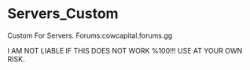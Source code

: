 # Servers_Custom
Custom For Servers. Forums:cowcapital.forums.gg

I AM NOT LIABLE IF THIS DOES NOT WORK %100!!!
USE AT YOUR OWN RISK.
